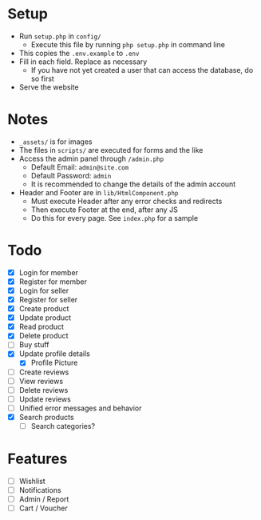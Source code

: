 # Setup

- Run `setup.php` in `config/`
  - Execute this file by running `php setup.php` in command line
- This copies the `.env.example` to `.env`
- Fill in each field. Replace as necessary 
  - If you have not yet created a user that can access the database, do so first
- Serve the website

# Notes

- `_assets/` is for images
- The files in `scripts/` are executed for forms and the like
- Access the admin panel through `/admin.php`
  - Default Email: `admin@site.com`
  - Default Password: `admin`
  - It is recommended to change the details of the admin account
- Header and Footer are in `lib/HtmlComponent.php`
  - Must execute Header after any error checks and redirects
  - Then execute Footer at the end, after any JS
  - Do this for every page. See `index.php` for a sample


# Todo

- [x] Login for member
- [x] Register for member
- [x] Login for seller
- [x] Register for seller
- [x] Create product
- [x] Update product
- [x] Read product
- [x] Delete product
- [ ] Buy stuff
- [x] Update profile details
  - [x] Profile Picture
- [ ] Create reviews
- [ ] View reviews
- [ ] Delete reviews
- [ ] Update reviews
- [ ] Unified error messages and behavior
- [x] Search products
  - [ ] Search categories?

# Features

- [ ] Wishlist
- [ ] Notifications
- [ ] Admin / Report
- [ ] Cart / Voucher